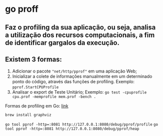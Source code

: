 # go proff

## Faz o profiling da sua aplicação, ou seja, analisa a utilização dos recursos computacionais, a fim de identificar gargalos da execução.

## Existem 3 formas:
1. Adicionar o pacote `"net/http/pprof"` em uma aplicação Web;
2. Inicializar a colete de informações manualmente em um determinado ponto do código, através das funções de profiling. Exemplo: `pprof.StartCPUProfile`
3. Analisar o export de Teste Unitário; Exemplo: `go test -cpuprofile cpu.prof -memprofile mem.prof -bench .`

Formas de profiling em Go: [link](https://hackernoon.com/go-the-complete-guide-to-profiling-your-code-h51r3waz)


`brew install graphviz`


`go tool pprof -http=:8081 http://127.0.0.1:8080/debug/pprof/profile`
`go tool pprof -http=:8081 http://127.0.0.1:8080/debug/pprof/heap`
